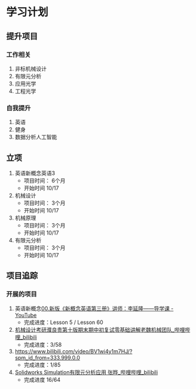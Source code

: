 # 学习计划
## 提升项目
### 工作相关
1. 非标机械设计
2. 有限元分析
3. 应用光学
4. 工程光学
### 自我提升
1. 英语
2. 健身
3. 数据分析人工智能
## 立项
1. 英语新概念英语3
	-	项目时间： 6个月
	-	开始时间 10/17
2. 机械设计
	-	项目时间： 3个月
	-	开始时间 10/17
3. 机械原理
 	-	项目时间： 3个月
	-	开始时间 10/17
4. 有限元分析
	-	项目时间： 3个月
	-	开始时间 10/17
## 项目追踪

### 开展的项目
1. 英语新概念[00.新版《新概念英语第三册》讲师：李延隆——导学课 - YouTube](https://www.youtube.com/watch?v=cf3v2Zyjpm0&list=PLK6q4vrvWZiOxz8hkNkkCep9QAqpg2tcx)
	- 完成进度：Lesson 5 / Lesson 60
2. [机械设计考研濮良贵第十版期末期中初复试零基础讲解老魏机械团队_哔哩哔哩_bilibili](https://www.bilibili.com/video/BV1wi4y1m7HJ/?spm_id_from=333.999.0.0)
	- 完成进度：3/58
3. https://www.bilibili.com/video/BV1wi4y1m7HJ/?spm_id_from=333.999.0.0
	- 完成进度：1/85
4. [Solidworks Simulation有限元分析应用 张晔_哔哩哔哩_bilibili](https://www.bilibili.com/video/BV125411V7jj/?spm_id_from=333.337.search-card.all.click)
	-  完成进度 16/64
<!--stackedit_data:
eyJoaXN0b3J5IjpbLTY3MTY4Mzk4NSwyMDgzMDIwMzIzLC0xNj
E0NjQ0MDM3LC03NzAyMTk2MTAsNDk3ODE4ODEwXX0=
-->